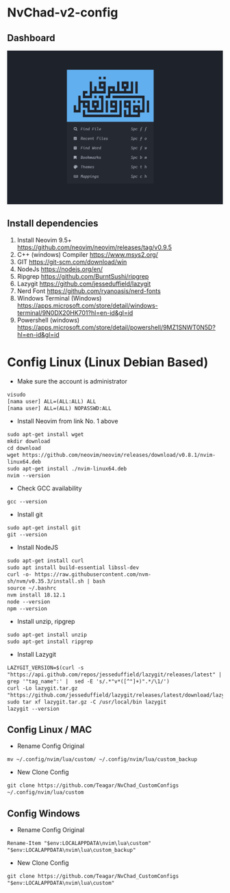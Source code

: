# NvChad-v2-config
## Dashboard

![home!](img/home.png)
## Install dependencies
1. Install Neovim 9.5+ https://github.com/neovim/neovim/releases/tag/v0.9.5
2. C++ (windows) Compiler https://www.msys2.org/
3. GIT https://git-scm.com/download/win
4. NodeJs https://nodejs.org/en/
5. Ripgrep https://github.com/BurntSushi/ripgrep
6. Lazygit https://github.com/jesseduffield/lazygit
7. Nerd Font https://github.com/ryanoasis/nerd-fonts
8. Windows Terminal (Windows) https://apps.microsoft.com/store/detail/windows-terminal/9N0DX20HK701?hl=en-id&gl=id
9. Powershell (windows) https://apps.microsoft.com/store/detail/powershell/9MZ1SNWT0N5D?hl=en-id&gl=id

# Config Linux (Linux Debian Based)

- Make sure the account is administrator

```
visudo
[nama user] ALL=(ALL:ALL) ALL
[nama user] ALL=(ALL) NOPASSWD:ALL
```

- Install Neovim from link No. 1 above

```
sudo apt-get install wget
mkdir download
cd download
wget https://github.com/neovim/neovim/releases/download/v0.8.1/nvim-linux64.deb
sudo apt-get install ./nvim-linux64.deb
nvim --version
```

- Check GCC availability

```
gcc --version
```

- Install git

```
sudo apt-get install git
git --version
```

- Install NodeJS

```
sudo apt-get install curl
sudo apt install build-essential libssl-dev
curl -o- https://raw.githubusercontent.com/nvm-sh/nvm/v0.35.3/install.sh | bash
source ~/.bashrc
nvm install 18.12.1
node --version
npm --version
```

- Install unzip, ripgrep

```
sudo apt-get install unzip
sudo apt-get install ripgrep
```

- Install Lazygit

```
LAZYGIT_VERSION=$(curl -s "https://api.github.com/repos/jesseduffield/lazygit/releases/latest" | grep '"tag_name":' |  sed -E 's/.*"v*([^"]+)".*/\1/')
curl -Lo lazygit.tar.gz "https://github.com/jesseduffield/lazygit/releases/latest/download/lazygit_${LAZYGIT_VERSION}_Linux_x86_64.tar.gz"
sudo tar xf lazygit.tar.gz -C /usr/local/bin lazygit
lazygit --version
```

## Config Linux / MAC
- Rename Config Original
```
mv ~/.config/nvim/lua/custom/ ~/.config/nvim/lua/custom_backup
```
- New Clone Config
```
git clone https://github.com/Teagar/NvChad_CustomConfigs ~/.config/nvim/lua/custom
```
## Config Windows
- Rename Config Original
```
Rename-Item "$env:LOCALAPPDATA\nvim\lua\custom" "$env:LOCALAPPDATA\nvim\lua\custom_backup"
```
- New Clone Config
```
git clone https://github.com/Teagar/NvChad_CustomConfigs "$env:LOCALAPPDATA\nvim\lua\custom"
```

